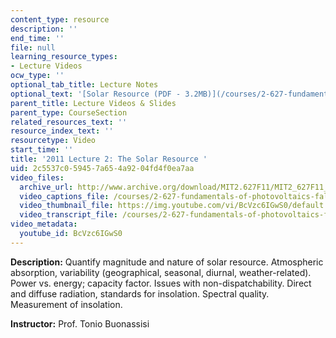 ```yaml
---
content_type: resource
description: ''
end_time: ''
file: null
learning_resource_types:
- Lecture Videos
ocw_type: ''
optional_tab_title: Lecture Notes
optional_text: '[Solar Resource (PDF - 3.2MB)](/courses/2-627-fundamentals-of-photovoltaics-fall-2013/resources/mit2_627f13_lec02)'
parent_title: Lecture Videos & Slides
parent_type: CourseSection
related_resources_text: ''
resource_index_text: ''
resourcetype: Video
start_time: ''
title: '2011 Lecture 2: The Solar Resource '
uid: 2c5537c0-5945-7a65-4a92-04fd4f0ea7aa
video_files:
  archive_url: http://www.archive.org/download/MIT2.627F11/MIT2_627F11_lec02_300k.mp4
  video_captions_file: /courses/2-627-fundamentals-of-photovoltaics-fall-2013/04bf2d2fbb90560dac4d27017f274227_BcVzc6IGwS0.vtt
  video_thumbnail_file: https://img.youtube.com/vi/BcVzc6IGwS0/default.jpg
  video_transcript_file: /courses/2-627-fundamentals-of-photovoltaics-fall-2013/a91a8de2d52f00750ce5353f850cd2e1_BcVzc6IGwS0.pdf
video_metadata:
  youtube_id: BcVzc6IGwS0
---
```


**Description:** Quantify magnitude and nature of solar resource. Atmospheric absorption, variability (geographical, seasonal, diurnal, weather-related). Power vs. energy; capacity factor. Issues with non-dispatchability. Direct and diffuse radiation, standards for insolation. Spectral quality. Measurement of insolation.

**Instructor:** Prof. Tonio Buonassisi
